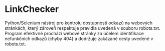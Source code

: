 # LinkChecker
Python/Selenium nástroj pro kontrolu dostupnosti odkazů na webových stránkách, který zároveň respektuje pravidla uvedená v souboru robots.txt. Program efektivně prochází webové stránky za účelem identifikace nefunkčních odkazů (chyby 404) a dodržuje zakázané cesty uvedené v robots.txt.
